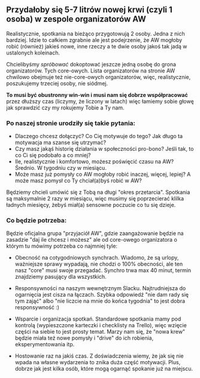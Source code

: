 ## Przydałoby się 5-7 litrów nowej krwi (czyli 1 osoba) w zespole organizatorów AW

Realistycznie, spotkania na bieżąco przygotowują 2 osoby. Jedna z nich bardziej. 
Idzie to całkiem zgrabnie ale jest podejrzenie, że AW mogłoby robić (również)
jakieś nowe, inne rzeczy a te dwie osoby jakoś tak jadą w ustalonych koleinach. 

Chcielibyśmy _spróbować_ dokoptować jeszcze jedną osobę do grona organizatorów. Tych core-owych. 
Lista organizatorów na stronie AW chwilowo obejmuje też nie-core-owych organizatorów, więc,
realistycznie, poszukujemy trzeciej osoby, nie siódmej.

**To musi być obustronny win-win i musi nam się dobrze współpracować** przez dłuższy czas 
(liczymy, że liczony w latach) więc łamiemy sobie głowę jak sprawdzić czy my rokujemy Tobie a Ty nam.

### Po naszej stronie urodziły się takie pytania:

  * Dlaczego chcesz dołączyć? Co Cię motywuje do tego? Jak długo ta motywacja ma szanse się utrzymać?
  * Czy masz jakąś historię działania w społeczności pro-bono? Jeśli tak, to co Ci się podobało a co mniej?
  * Ile, realistycznie i komfortowo, możesz poświęcić czasu na AW? Średnio. W tygodniu czy w miesiącu.
  * Może masz już pomysły co AW mogłoby robić inaczej, więcej, lepiej? A może masz pomysł co Ty chciał(a)byś robić w AW?

Będziemy chcieli umówić się z Tobą na długi "okres przetarcia". Spotkania są maksymalnie 2 razy w miesiącu,
więc musimy się poprzecierać klilka ładnych miesięcy, żebyś miał(a) sensowne poczucie co tu się dzieje.

### Co będzie potrzeba:

Będzie oficjalna grupa "przyjaciół AW", gdzie zaangażowanie będzie na zasadzie "daj ile chcesz i możesz" ale od core-owego organizatora o którym tu mówimy potrzeba co najmniej tyle:

  * Obecność na cotygodniowych synchrach. Wiadomo, że są urlopy, ważniejsze sprawy wypadają, nie chodzi o 100% obecności, ale ten nasz "core" musi swoje przegadać. Synchro trwa max 40 minut, termin znajdziemy pasujący dla wszystkich.

  * Responsywności na naszym wewnętrznym Slacku. Najtrudniejsza do ogarnięcia jest cisza na łączach. Szybka odpowiedź "nie dam rady się tym zająć" albo "nie liczcie na mnie do końca tygodnia" to jest dobra responsywność :)
  
  * Wsparcie i organizacja spotkań. Standardowe spotkania mamy pod kontrolą (wypieszczone karteczki i checklisty na Trello), więc wzięcie części na siebie to jest prosty temat. Marzy nam się, że "nowa krew" będzie miała też nowe pomysły i "drive" do ich robienia, eksperymentowania itp.
  
  * Hostowanie raz na jakiś czas. Z doświadczenia wiemy, że jak się nie wpada na własne wydarzenia to znika duża część motywacji. Plus, dobrze jak jest kilka osób, które mogą ogarnąć spokanie już na miejscu.
